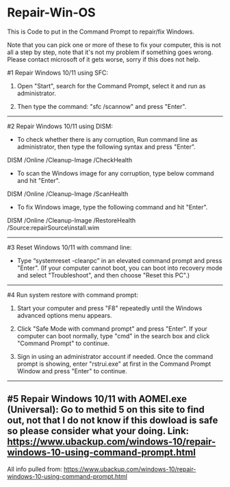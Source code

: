 # Repair-Win-OS
This is Code to put in the Command Prompt to repair/fix Windows.

Note that you can pick one or more of these to fix your computer, this is not all a step by step, note that it's not my problem if something goes wrong. Please contact microsoft of it gets worse, sorry if this does not help.

#1 Repair Windows 10/11 using SFC:

1. Open "Start", search for the Command Prompt, select it and run as administrator.

2. Then type the command: "sfc /scannow" and press "Enter".
----
#2 Repair Windows 10/11 using DISM:

- To check whether there is any corruption, Run command line as administrator, then type the following syntax and press "Enter".

DISM /Online /Cleanup-Image /CheckHealth

- To scan the Windows image for any corruption, type below command and hit "Enter".

DISM /Online /Cleanup-Image /ScanHealth

- To fix Windows image, type the following command and hit "Enter".

DISM /Online /Cleanup-Image /RestoreHealth /Source:repairSource\install.wim

---
#3 Reset Windows 10/11 with command line:

- Type “systemreset -cleanpc” in an elevated command prompt and press "Enter".  (If your computer cannot boot, you can boot into recovery mode and select "Troubleshoot", and then choose "Reset this PC".)
---- 
#4 Run system restore with command prompt:

1. Start your computer and press "F8" repeatedly until the Windows advanced options menu appears.

2. Click "Safe Mode with command prompt" and press "Enter". If your computer can boot normally, type "cmd" in the search box and click "Command Prompt" to continue.

3. Sign in using an administrator account if needed. Once the command prompt is showing, enter "rstrui.exe" at first in the Command Prompt Window and press "Enter" to continue.
----
#5 Repair Windows 10/11 with AOMEI.exe (Universal):
Go to methid 5 on this site to find out, not that I do not know if this dowload is safe so please consider what your doing. Link: https://www.ubackup.com/windows-10/repair-windows-10-using-command-prompt.html
----
All info pulled from: https://www.ubackup.com/windows-10/repair-windows-10-using-command-prompt.html
